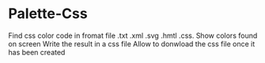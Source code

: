 # Palette-Css
Find css color code in fromat file .txt .xml .svg .hmtl .css.
Show colors found on screen
Write the result in a css file
Allow to donwload the css file once it has been created
